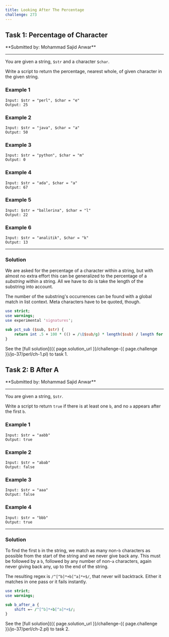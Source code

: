 ```yaml
---
title: Looking After The Percentage
challenge: 273
---
```

<h2 id="task-1">
Task 1: Percentage of Character
</h2>
**Submitted by: Mohammad Sajid Anwar**

---
You are given a string, `$str` and a character `$char`.

Write a script to return the percentage, nearest whole, of given character in the given string.

### Example 1
```
Input: $str = "perl", $char = "e"
Output: 25
```
### Example 2
```
Input: $str = "java", $char = "a"
Output: 50
```
### Example 3
```
Input: $str = "python", $char = "m"
Output: 0
```
### Example 4
```
Input: $str = "ada", $char = "a"
Output: 67
```
### Example 5
```
Input: $str = "ballerina", $char = "l"
Output: 22
```
### Example 6
```
Input: $str = "analitik", $char = "k"
Output: 13
```
---
### Solution
We are asked for the percentage of a character within a string, but with almost no extra effort this can be generalized to the percentage of a _substring_ within a string.
All we have to do is take the length of the substring into account.

The number of the substring's occurrences can be found with a global match in list context.
Meta characters have to be quoted, though.
```perl
use strict;
use warnings;
use experimental 'signatures';

sub pct_sub ($sub, $str) {
    return int .5 + 100 * (() = /\Q$sub/g) * length($sub) / length for $str;
}
```

See the [full solution]({{ page.solution_url }}/challenge-{{ page.challenge }}/jo-37/perl/ch-1.pl) to task 1.
<h2 id="task-2">
Task 2: B After A
</h2>
**Submitted by: Mohammad Sajid Anwar**

---
You are given a string, `$str`.

Write a script to return `true` if there is at least one `b`, and no `a` appears after the first `b`.

### Example 1
```
Input: $str = "aabb"
Output: true
```
### Example 2
```
Input: $str = "abab"
Output: false
```
### Example 3
```
Input: $str = "aaa"
Output: false
```
### Example 4
```
Input: $str = "bbb"
Output: true
```
---
### Solution
To find the first `b` in the string, we match as many non-`b` characters as possible from the start of the string  and we never give back any.
This must be followed by a `b`, followed by any number of non-`a` characters, again never giving back any, up to the end of the string.

The resulting regex is `/^[^b]*+b[^a]*+$/`, that never will backtrack.
Either it matches in one pass or it fails instantly.


```perl
use strict;
use warnings;

sub b_after_a {
    shift =~ /^[^b]*+b[^a]*+$/;
}
```
See the [full solution]({{ page.solution_url }}/challenge-{{ page.challenge }}/jo-37/perl/ch-2.pl) to task 2.
